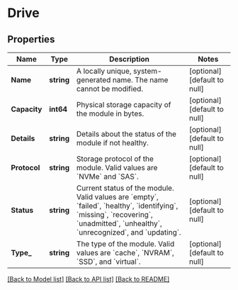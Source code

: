 # Drive

## Properties
Name | Type | Description | Notes
------------ | ------------- | ------------- | -------------
**Name** | **string** | A locally unique, system-generated name. The name cannot be modified. | [optional] [default to null]
**Capacity** | **int64** | Physical storage capacity of the module in bytes. | [optional] [default to null]
**Details** | **string** | Details about the status of the module if not healthy. | [optional] [default to null]
**Protocol** | **string** | Storage protocol of the module. Valid values are &#x60;NVMe&#x60; and &#x60;SAS&#x60;. | [optional] [default to null]
**Status** | **string** | Current status of the module. Valid values are &#x60;empty&#x60;, &#x60;failed&#x60;, &#x60;healthy&#x60;, &#x60;identifying&#x60;, &#x60;missing&#x60;, &#x60;recovering&#x60;, &#x60;unadmitted&#x60;, &#x60;unhealthy&#x60;, &#x60;unrecognized&#x60;, and &#x60;updating&#x60;. | [optional] [default to null]
**Type_** | **string** | The type of the module. Valid values are &#x60;cache&#x60;, &#x60;NVRAM&#x60;, &#x60;SSD&#x60;, and &#x60;virtual&#x60;. | [optional] [default to null]

[[Back to Model list]](../README.md#documentation-for-models) [[Back to API list]](../README.md#documentation-for-api-endpoints) [[Back to README]](../README.md)

